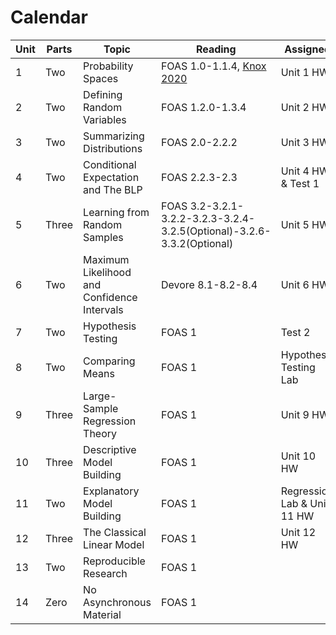 # Calendar 

| Unit | Parts | Topic                                       | Reading                                                                                     | Assigned                    | Due                                |
|------|-------|---------------------------------------------|---------------------------------------------------------------------------------------------|-----------------------------|------------------------------------|
| 1    | Two   | Probability Spaces                          | FOAS 1.0-1.1.4, [Knox 2020](https://github.com/mids-w203/reading/blob/master/knox.2020.pdf) | Unit 1 HW                   |                                    |
| 2    | Two   | Defining Random Variables                   | FOAS 1.2.0-1.3.4                                                                            | Unit 2 HW                   | Unit 1 HW                          |
| 3    | Two   | Summarizing Distributions                   | FOAS 2.0-2.2.2                                                                              | Unit 3 HW                   | Unit 2 HW                          |
| 4    | Two   | Conditional Expectation and The BLP         | FOAS 2.2.3-2.3                                                                              | Unit 4 HW & Test 1          | Unit 3 HW                          |
| 5    | Three | Learning from Random Samples                | FOAS 3.2-3.2.1-3.2.2-3.2.3-3.2.4-3.2.5(Optional)-3.2.6-3.3.2(Optional)                      | Unit 5 HW                   | Unit 4 HW & Test 1                 |
| 6    | Two   | Maximum Likelihood and Confidence Intervals | Devore 8.1-8.2-8.4                                                                          | Unit 6 HW                   | Unit 5 HW                          |
| 7    | Two   | Hypothesis Testing                          | FOAS 1                                                                                      | Test 2                       | Unit 6 HW                          |
| 8    | Two   | Comparing Means                             | FOAS 1                                                                                      | Hypothesis Testing Lab      | Test 2                              |
| 9    | Three | Large-Sample Regression Theory              | FOAS 1                                                                                      | Unit 9 HW                   | Hypothesis Testing Lab             |
| 10   | Three | Descriptive Model Building                  | FOAS 1                                                                                      | Unit 10 HW                  | Unit 9 HW                           |
| 11   | Two   | Explanatory Model Building                  | FOAS 1                                                                                      | Regression Lab & Unit 11 HW | Unit 10 HW                         |
| 12   | Three | The Classical Linear Model                  | FOAS 1                                                                                      | Unit 12 HW                  | Unit 11 HW                          |
| 13   | Two   | Reproducible Research                       | FOAS 1                                                                                      |                             | Unit 12 HW                         |
| 14   | Zero  | No Asynchronous Material                    | FOAS 1                                                                                      |                             | Regression Lab                     |
